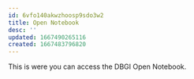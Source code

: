 ```yaml
---
id: 6vfo140akwzhoosp9sdo3w2
title: Open Notebook
desc: ''
updated: 1667490265116
created: 1667483796820
---
```


This is were you can access the DBGI Open Notebook.

